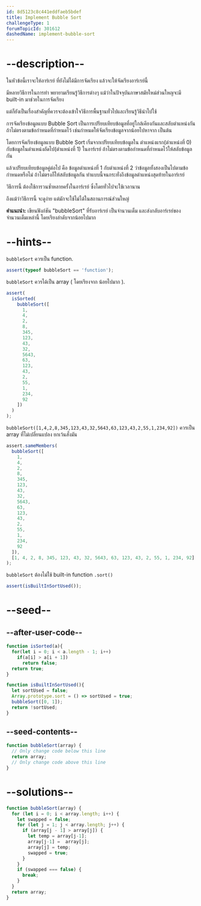```yaml
---
id: 8d5123c8c441eddfaeb5bdef
title: Implement Bubble Sort
challengeType: 1
forumTopicId: 301612
dashedName: implement-bubble-sort
---
```


# --description--

ในหัวข้อนี้เราจะให้อาร์เรย์ ที่ยังไม่ได้มีการจัดเรียง แล้วจะให้จัดเรียงอาร์เรย์นี้

มีหลายวิธีการในการทำ พยายามเรียนรู้วิธีการต่างๆ แม้ว่าในปัจจุบันภาษาสมัยใหม่ส่วนใหญจะมี built-in มาช่วยในการจัดเรียง

แต่ก็ยังเป็นเรื่องสำคัญที่ควรจะต้องเข้าใจวิธีการพื้นฐานทั่วไปและเรียนรู้วิธีนำไปใช้


การจัดเรียงข้อมูลแบบ Bubble Sort เป็นการเปรียบเทียบข้อมูลที่อยู่ใกล้เคียงกันและสลับตำแหน่งกัน ถ้าไม่ตรงตามข้อกำหนดที่กำหนดไว้ เช่นกำหนดให้จัดเรียงข้อมูลจากน้อยไปหาจาก เป็นต้น

โดยการจัดเรียงข้อมูลแบบ Bubble Sort เริ่มจากเปรียบเทียบข้อมูลใน ตำแหน่งแรก(ตำแหน่งที่ 0) กับข้อมูลในตำแหน่งถัดไป(ตำแหน่งที่ 1) ในอาร์เรย์ ถ้าไม่ตรงตามข้อกำหนดที่กำหนดไว้ให้สลับข้อมูลกัน

แล้วเปรียบเทียบข้อมูลคู่ต่อไป คือ ข้อมูลตำแหน่งที่ 1 กับตำแหน่งที่ 2 ว่าข้อมูลทั้งสองเป็นไปตามข้อกำหนดหรือไม่ ถ้าไม่ตรงก็ให้สลับข้อมูลกัน ทำแบบนี้จนกระทั่งถึงข้อมูลตำแหน่งสุดท้ายในอาร์เรย์


วิธีการนี้ ต้องใช้การวนซ้ำหลายครั้งในอาร์เรย์ ซึ่งโดยทั่วไปจะใช้เวลานาน

ถึงแม้ว่าวิธีการนี้ จะดูง่าย แต่มักจะใช้ไม่ได้ในสถานการณ์ส่วนใหญ่


**คำแนะนำ:** เขียนฟังก์ชัน "bubbleSort" ที่รับอาร์เรย์ เป็นจำนวนเต็ม และส่งกลับอาร์เรย์ของจำนวนเต็มเหล่านี้ โดยเรียงลำดับจากน้อยไปมาก

# --hints--

`bubbleSort` ควรเป็น function.

```js
assert(typeof bubbleSort == 'function');
```

`bubbleSort` ควรได้เป็น array ( โดยเรียงจาก น้อยไปมาก ).

```js
assert(
  isSorted(
    bubbleSort([
      1,
      4,
      2,
      8,
      345,
      123,
      43,
      32,
      5643,
      63,
      123,
      43,
      2,
      55,
      1,
      234,
      92
    ])
  )
);
```

`bubbleSort([1,4,2,8,345,123,43,32,5643,63,123,43,2,55,1,234,92])` ควรเป็น array ที่ไม่เปลี่ยนแปลง ยกเว้นสั่งมัน

```js
assert.sameMembers(
  bubbleSort([
    1,
    4,
    2,
    8,
    345,
    123,
    43,
    32,
    5643,
    63,
    123,
    43,
    2,
    55,
    1,
    234,
    92
  ]),
  [1, 4, 2, 8, 345, 123, 43, 32, 5643, 63, 123, 43, 2, 55, 1, 234, 92]
);
```

`bubbleSort` ต้องไม่ใช้ built-in function `.sort()`

```js
assert(isBuiltInSortUsed());
```

# --seed--

## --after-user-code--

```js
function isSorted(a){
  for(let i = 0; i < a.length - 1; i++)
    if(a[i] > a[i + 1])
      return false;
  return true;
}

function isBuiltInSortUsed(){
  let sortUsed = false;
  Array.prototype.sort = () => sortUsed = true;
  bubbleSort([0, 1]);
  return !sortUsed;
}
```

## --seed-contents--

```js
function bubbleSort(array) {
  // Only change code below this line
  return array;
  // Only change code above this line
}
```

# --solutions--

```js
function bubbleSort(array) {
  for (let i = 0; i < array.length; i++) {
    let swapped = false;
    for (let j = 1; j < array.length; j++) {
      if (array[j - 1] > array[j]) {
        let temp = array[j-1];
        array[j-1] =  array[j];
        array[j] = temp;
        swapped = true;
      }
    }
    if (swapped === false) {
      break;
    }
  }
  return array;
}
```
